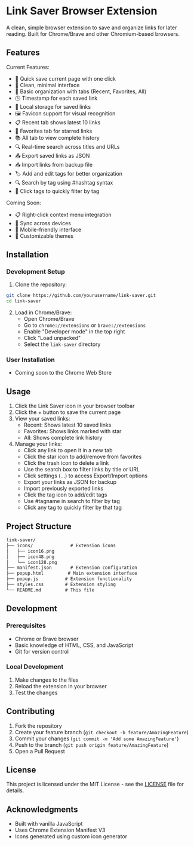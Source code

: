 # Link Saver Browser Extension

A clean, simple browser extension to save and organize links for later reading. Built for Chrome/Brave and other Chromium-based browsers.

## Features

Current Features:
- 🔗 Quick save current page with one click
- 📱 Clean, minimal interface
- 📂 Basic organization with tabs (Recent, Favorites, All)
- 🕒 Timestamp for each saved link
- 💾 Local storage for saved links
- 🖼️ Favicon support for visual recognition
- 📋 Recent tab shows latest 10 links
- 🔄 Favorites tab for starred links
- 📚 All tab to view complete history
- 🔍 Real-time search across titles and URLs
- 📤 Export saved links as JSON
- 📥 Import links from backup file
- 🏷️ Add and edit tags for better organization
- 🔍 Search by tag using #hashtag syntax
- 🎯 Click tags to quickly filter by tag

Coming Soon:

- 📋 Right-click context menu integration
- 🔄 Sync across devices
- 📱 Mobile-friendly interface
- 🎨 Customizable themes


## Installation

### Development Setup

1. Clone the repository:

```bash
git clone https://github.com/yourusername/link-saver.git
cd link-saver
```

2. Load in Chrome/Brave:
   - Open Chrome/Brave
   - Go to `chrome://extensions` or `brave://extensions`
   - Enable "Developer mode" in the top right
   - Click "Load unpacked"
   - Select the `link-saver` directory

### User Installation
- Coming soon to the Chrome Web Store

## Usage

1. Click the Link Saver icon in your browser toolbar
2. Click the + button to save the current page
3. View your saved links:
   - Recent: Shows latest 10 saved links
   - Favorites: Shows links marked with star
   - All: Shows complete link history
4. Manage your links:
   - Click any link to open it in a new tab
   - Click the star icon to add/remove from favorites
   - Click the trash icon to delete a link
   - Use the search box to filter links by title or URL
   - Click settings (...) to access Export/Import options
   - Export your links as JSON for backup
   - Import previously exported links
   - Click the tag icon to add/edit tags
   - Use #tagname in search to filter by tag
   - Click any tag to quickly filter by that tag

## Project Structure

```link-saver/README.md
link-saver/
├── icons/              # Extension icons
│   ├── icon16.png
│   ├── icon48.png
│   └── icon128.png
├── manifest.json       # Extension configuration
├── popup.html         # Main extension interface
├── popup.js          # Extension functionality
├── styles.css        # Extension styling
└── README.md         # This file
```

## Development

### Prerequisites
- Chrome or Brave browser
- Basic knowledge of HTML, CSS, and JavaScript
- Git for version control

### Local Development
1. Make changes to the files
2. Reload the extension in your browser
3. Test the changes

## Contributing

1. Fork the repository
2. Create your feature branch (`git checkout -b feature/AmazingFeature`)
3. Commit your changes (`git commit -m 'Add some AmazingFeature'`)
4. Push to the branch (`git push origin feature/AmazingFeature`)
5. Open a Pull Request

## License

This project is licensed under the MIT License - see the [LICENSE](LICENSE) file for details.

## Acknowledgments

- Built with vanilla JavaScript
- Uses Chrome Extension Manifest V3
- Icons generated using custom icon generator
```


